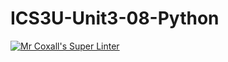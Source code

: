 # ICS3U-Unit3-08-Python

[![Mr Coxall's Super Linter](https://github.com/Haley-LeBon/ICS3U-Unit3-08-Python/workflows/Mr%20Coxall's%20Super%20Linter/badge.svg)](https://github.com/Haley-LeBon/ICS3U-Unit3-08-Python>/actions/)
